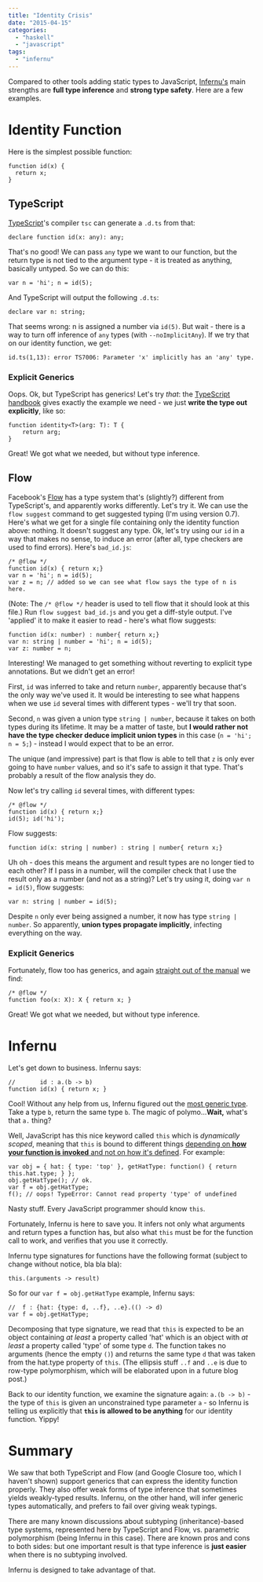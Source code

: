```yaml
---
title: "Identity Crisis"
date: "2015-04-15"
categories: 
  - "haskell"
  - "javascript"
tags: 
  - "infernu"
---
```


Compared to other tools adding static types to JavaScript, [Infernu's](https://github.com/sinelaw/infernu) main strengths are **full type inference** and **strong type safety**. Here are a few examples.

# Identity Function

Here is the simplest possible function:

```
function id(x) {
  return x;
}
```

## TypeScript

[TypeScript](http://www.typescriptlang.org)'s compiler `tsc` can generate a `.d.ts` from that:

```
declare function id(x: any): any;
```

That's no good! We can pass `any` type we want to our function, but the return type is not tied to the argument type - it is treated as anything, basically untyped. So we can do this:

```
var n = 'hi'; n = id(5);
```

And TypeScript will output the following `.d.ts`:

```
declare var n: string;
```

That seems wrong: n is assigned a number via `id(5)`. But wait - there is a way to turn off inference of `any` types (with `--noImplicitAny`). If we try that on our identity function, we get:

```
id.ts(1,13): error TS7006: Parameter 'x' implicitly has an 'any' type.
```

### Explicit Generics

Oops. Ok, but TypeScript has generics! Let's try _that_: the [TypeScript handbook](http://www.typescriptlang.org/Handbook#generics-hello-world-of-generics) gives exactly the example we need - we just **write the type out explicitly**, like so:

```
function identity<T>(arg: T): T {
    return arg;
}
```

Great! We got what we needed, but without type inference.

## Flow

Facebook's [Flow](http://flowtype.org/) has a type system that's (slightly?) different from TypeScript's, and apparently works differently. Let's try it. We can use the `flow suggest` command to get suggested typing (I'm using version 0.7). Here's what we get for a single file containing only the identity function above: nothing. It doesn't suggest any type. Ok, let's try using our `id` in a way that makes no sense, to induce an error (after all, type checkers are used to find errors). Here's `bad_id.js`:

```
/* @flow */
function id(x) { return x;}
var n = 'hi'; n = id(5);
var z = n; // added so we can see what flow says the type of n is here.

```

(Note: The `/* @flow */` header is used to tell flow that it should look at this file.) Run `flow suggest bad_id.js` and you get a diff-style output. I've 'applied' it to make it easier to read - here's what flow suggests:

```
function id(x: number) : number{ return x;}
var n: string | number = 'hi'; n = id(5);
var z: number = n;

```

Interesting! We managed to get something without reverting to explicit type annotations. But we didn't get an error!

First, `id` was inferred to take and return `number`, apparently because that's the only way we've used it. It would be interesting to see what happens when we use `id` several times with different types - we'll try that soon.

Second, `n` was given a union type `string | number`, because it takes on both types during its lifetime. It may be a matter of taste, but **I would rather not have the type checker deduce implicit union types** in this case (`n = 'hi'; n = 5;`) - instead I would expect that to be an error.

The unique (and impressive) part is that flow is able to tell that `z` is only ever going to have `number` values, and so it's safe to assign it that type. That's probably a result of the flow analysis they do.

Now let's try calling `id` several times, with different types:

```
/* @flow */
function id(x) { return x;}
id(5); id('hi');

```

Flow suggests:

```
function id(x: string | number) : string | number{ return x;}
```

Uh oh - does this means the argument and result types are no longer tied to each other? If I pass in a number, will the compiler check that I use the result only as a number (and not as a string)? Let's try using it, doing `var n = id(5)`, flow suggests:

```
var n: string | number = id(5);

```

Despite `n` only ever being assigned a number, it now has type `string | number`. So apparently, **union types propagate implicitly**, infecting everything on the way.

### Explicit Generics

Fortunately, flow too has generics, and again [straight out of the manual](http://flowtype.org/docs/functions.html#_) we find:

```
/* @flow */
function foo(x: X): X { return x; }

```

Great! We got what we needed, but without type inference.

# Infernu

Let's get down to business. Infernu says:

```
//       id : a.(b -> b)
function id(x) { return x; }

```

Cool! Without any help from us, Infernu figured out the [most generic type](https://en.wikipedia.org/wiki/Principal_type). Take a type `b`, return the same type `b`. The magic of polymo...**Wait,** what's that `a.` thing?

Well, JavaScript has this nice keyword called `this` which is _dynamically scoped_, meaning that `this` is bound to different things [depending on **how your function is invoked** and not on how it's defined](https://developer.mozilla.org/en-US/docs/Web/JavaScript/Reference/Operators/this). For example:

```
var obj = { hat: { type: 'top' }, getHatType: function() { return this.hat.type; } };
obj.getHatType(); // ok.
var f = obj.getHatType;
f(); // oops! TypeError: Cannot read property 'type' of undefined

```

Nasty stuff. Every JavaScript programmer should know `this`.

Fortunately, Infernu is here to save you. It infers not only what arguments and return types a function has, but also what `this` must be for the function call to work, and verifies that you use it correctly.

Infernu type signatures for functions have the following format (subject to change without notice, bla bla bla):

```
this.(arguments -> result)
```

So for our `var f = obj.getHatType` example, Infernu says:

```
//  f : {hat: {type: d, ..f}, ..e}.(() -> d)
var f = obj.getHatType;

```

Decomposing that type signature, we read that `this` is expected to be an object containing _at least_ a property called 'hat' which is an object with _at least_ a property called 'type' of some type `d`. The function takes no arguments (hence the empty `()`) and returns the same type `d` that was taken from the hat.type property of `this`. (The ellipsis stuff `..f` and `..e` is due to row-type polymorphism, which will be elaborated upon in a future blog post.)

Back to our identity function, we examine the signature again: `a.(b -> b)` - the type of `this` is given an unconstrained type parameter `a` - so Infernu is telling us explicitly that **`this` is allowed to be anything** for our identity function. Yippy!

# Summary

We saw that both TypeScript and Flow (and Google Closure too, which I haven't shown) support generics that can express the identity function properly. They also offer weak forms of type inference that sometimes yields weakly-typed results. Infernu, on the other hand, will infer generic types automatically, and prefers to fail over giving weak typings.

There are many known discussions about subtyping (inheritance)-based type systems, represented here by TypeScript and Flow, vs. parametric polymorphism (being Infernu in this case). There are known pros and cons to both sides: but one important result is that type inference is **just easier** when there is no subtyping involved.

Infernu is designed to take advantage of that.
